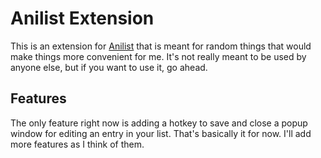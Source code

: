 # Anilist Extension

This is an extension for [Anilist](https://anilist.co/) that is meant for random things that would make things more convenient for me. It's not really meant to be used by anyone else, but if you want to use it, go ahead.

## Features

The only feature right now is adding a hotkey to save and close a popup window for editing an entry in your list. That's basically it for now. I'll add more features as I think of them.